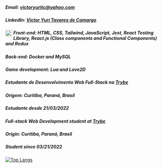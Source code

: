 ##### Email: victoryuritc@yahoo.com
##### LinkedIn: [Victor Yuri Tavares de Camargo](https://www.linkedin.com/in/victor-yuri-tavares-de-camargo/)

<a href="https://www.linkedin.com/in/victor-yuri-tavares-de-camargo/">
  <img align="left" alt="Victor Camargo's LinkedIn" width="22px" src="https://raw.githubusercontent.com/peterthehan/peterthehan/master/assets/linkedin.svg" />
</a>

##### Front-end: HTML, CSS, Tailwind, JavaScript, Jest, React Testing Library, React.js (Class components and Functional Components) and Redux
##### Back-end: Docker and MySQL
##### Game development: Lua and Love2D

##### Estudante de Desenvolvimento Web Full-Stack na [Trybe](https://github.com/tryber)
##### Origem: Curitiba, Paraná, Brasil
##### Estudante desde 21/03/2022

##### Full-stack Web Development student at [Trybe](https://github.com/tryber)
##### Origin: Curitiba, Paraná, Brasil
##### Student since 03/21/2022


[![Top Langs](https://github-readme-stats.vercel.app/api/top-langs/?username=VictorYuriTC)](https://github.com/anuraghazra/github-readme-stats)


<!--
**VictorYuriTC/VictorYuriTC** is a ✨ _special_ ✨ repository because its `README.md` (this file) appears on your GitHub profile.

Here are some ideas to get you started:

- 🔭 I’m currently working on ...
- 🌱 I’m currently learning ...
- 👯 I’m looking to collaborate on ...
- 🤔 I’m looking for help with ...
- 💬 Ask me about ...
- 📫 How to reach me: ...
- 😄 Pronouns: ...
- ⚡ Fun fact: ...
-->
